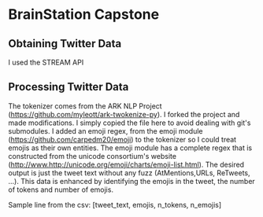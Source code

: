 # BrainStation Capstone

## Obtaining Twitter Data
I used the STREAM API

## Processing Twitter Data
The tokenizer comes from the ARK NLP Project (https://github.com/myleott/ark-twokenize-py). I forked the project and made modifications. I simply copied the file here to avoid dealing with git's submodules.
I added an emoji regex, from the emoji module (https://github.com/carpedm20/emoji) to the tokenizer so I could treat emojis as their own entities. The emoji module has a complete regex that is constructed from the unicode consortium's website (http://www.http://unicode.org/emoji/charts/emoji-list.html). 
The desired output is just the tweet text without any fuzz (AtMentions,URLs, ReTweets, ...). This data is enhanced by identifying the emojis in the tweet, the number of tokens and number of emojis.

Sample line from the csv:
[tweet_text, emojis, n_tokens, n_emojis]

